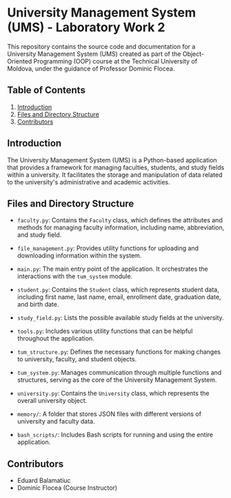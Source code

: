 # University Management System (UMS) - Laboratory Work 2

This repository contains the source code and documentation for a University Management System (UMS) created as part of the Object-Oriented Programming (OOP) course at the Technical University of Moldova, under the guidance of Professor Dominic Flocea.

## Table of Contents

1. [Introduction](#introduction)
2. [Files and Directory Structure](#files-and-directory-structure)
3. [Contributors](#contributors)

## Introduction

The University Management System (UMS) is a Python-based application that provides a framework for managing faculties, students, and study fields within a university. It facilitates the storage and manipulation of data related to the university's administrative and academic activities.

## Files and Directory Structure

- `faculty.py`: Contains the `Faculty` class, which defines the attributes and methods for managing faculty information, including name, abbreviation, and study field.

- `file_management.py`: Provides utility functions for uploading and downloading information within the system.

- `main.py`: The main entry point of the application. It orchestrates the interactions with the `tum_system` module.

- `student.py`: Contains the `Student` class, which represents student data, including first name, last name, email, enrollment date, graduation date, and birth date.

- `study_field.py`: Lists the possible available study fields at the university.

- `tools.py`: Includes various utility functions that can be helpful throughout the application.

- `tum_structure.py`: Defines the necessary functions for making changes to university, faculty, and student objects.

- `tum_system.py`: Manages communication through multiple functions and structures, serving as the core of the University Management System.

- `university.py`: Contains the `University` class, which represents the overall university object.

- `memory/`: A folder that stores JSON files with different versions of university and faculty data.

- `bash_scripts/`: Includes Bash scripts for running and using the entire application.

## Contributors

 - Eduard Balamatiuc
 - Dominic Flocea (Course Instructor)